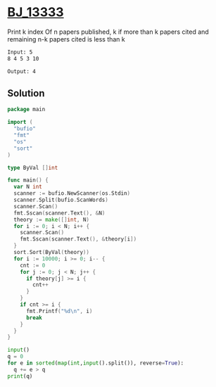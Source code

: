 # [BJ_13333](https://acmicpc.net/problem/13333)

Print k index
Of n papers published, k if more than k papers cited and remaining n-k papers cited is less than k

```txt
Input: 5
8 4 5 3 10

Output: 4
```

## Solution

```go
package main

import (
  "bufio"
  "fmt"
  "os"
  "sort"
)

type ByVal []int

func main() {
  var N int
  scanner := bufio.NewScanner(os.Stdin)
  scanner.Split(bufio.ScanWords)
  scanner.Scan()
  fmt.Sscan(scanner.Text(), &N)
  theory := make([]int, N)
  for i := 0; i < N; i++ {
    scanner.Scan()
    fmt.Sscan(scanner.Text(), &theory[i])
  }
  sort.Sort(ByVal(theory))
  for i := 10000; i >= 0; i-- {
    cnt := 0
    for j := 0; j < N; j++ {
      if theory[j] >= i {
        cnt++
      }
    }
    if cnt >= i {
      fmt.Printf("%d\n", i)
      break
    }
  }
}
```

```py
input()
q = 0
for e in sorted(map(int,input().split()), reverse=True):
  q += e > q
print(q)
```
